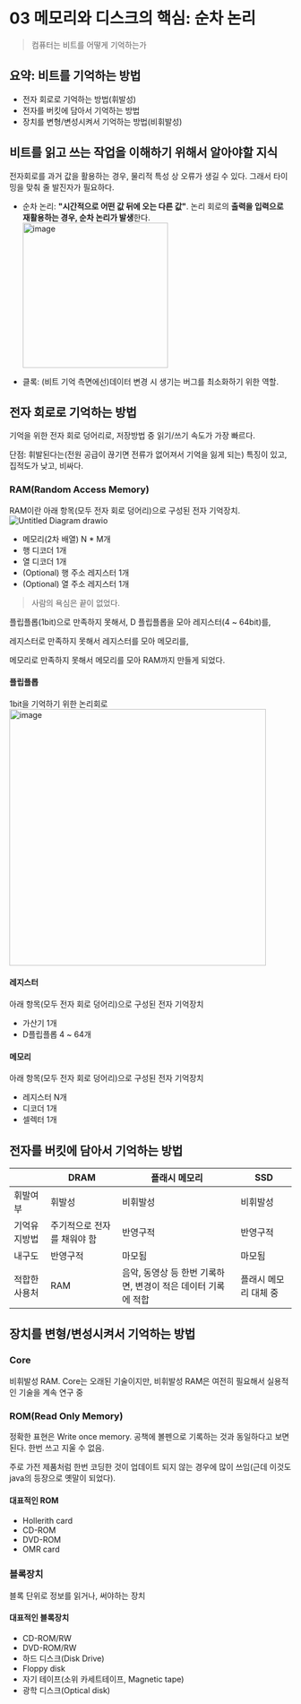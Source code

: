 # 03 메모리와 디스크의 핵심: 순차 논리

> 컴퓨터는 비트를 어떻게 기억하는가

## 요약: 비트를 기억하는 방법

- 전자 회로로 기억하는 방법(휘발성)
- 전자를 버킷에 담아서 기억하는 방법
- 장치를 변형/변성시켜서 기억하는 방법(비휘발성)

## 비트를 읽고 쓰는 작업을 이해하기 위해서 알아야할 지식

전자회로를 과거 값을 활용하는 경우, 물리적 특성 상 오류가 생길 수 있다. 그래서 타이밍을 맞춰 줄 발진자가 필요하다.

- 순차 논리: **"시간적으로 어떤 값 뒤에 오는 다른 값"**. 논리 회로의 **출력을 입력으로 재활용하는 경우, 순차 논리가 발생**한다.
  <img width="259" alt="image" src="https://user-images.githubusercontent.com/53505355/187172224-84ae6568-ea0b-41d1-8ea5-361f4bbfdf28.png">

- 클록: (비트 기억 측면에선)데이터 변경 시 생기는 버그를 최소화하기 위한 역할.

## 전자 회로로 기억하는 방법

기억을 위한 전자 회로 덩어리로, 저장방법 중 읽기/쓰기 속도가 가장 빠르다.

단점: 휘발된다는(전원 공급이 끊기면 전류가 없어져서 기억을 잃게 되는) 특징이 있고, 집적도가 낮고, 비싸다.

### RAM(Random Access Memory)

RAM이란 아래 항목(모두 전자 회로 덩어리)으로 구성된 전자 기억장치.
![Untitled Diagram drawio](https://user-images.githubusercontent.com/53505355/187176145-3eb7f173-de7c-4d16-a8f2-60cb33e2ce13.png)

- 메모리(2차 배열) N \* M개
- 행 디코더 1개
- 열 디코더 1개
- (Optional) 행 주소 레지스터 1개
- (Optional) 열 주소 레지스터 1개

> 사람의 욕심은 끝이 없었다.

플립플롭(1bit)으로 만족하지 못해서, D 플립플롭을 모아 레지스터(4 ~ 64bit)를,

레지스터로 만족하지 못해서 레지스터를 모아 메모리를,

메모리로 만족하지 못해서 메모리를 모아 RAM까지 만들게 되었다.

#### 플립플롭

1bit을 기억하기 위한 논리회로
<img width="458" alt="image" src="https://user-images.githubusercontent.com/53505355/187153307-e4f1bfb1-d692-41f7-9316-d9c7409a3728.png">


#### 레지스터

아래 항목(모두 전자 회로 덩어리)으로 구성된 전자 기억장치

- 가산기 1개
- D플립플롭 4 ~ 64개

#### 메모리

아래 항목(모두 전자 회로 덩어리)으로 구성된 전자 기억장치

- 레지스터 N개
- 디코더 1개
- 셀렉터 1개

## 전자를 버킷에 담아서 기억하는 방법

|               | DRAM                        | 플래시 메모리                                                 | SSD                   |
| ------------- | --------------------------- | ------------------------------------------------------------- | --------------------- |
| 휘발여부      | 휘발성                      | 비휘발성                                                      | 비휘발성              |
| 기억유지방법  | 주기적으로 전자를 채워야 함 | 반영구적                                                      | 반영구적              |
| 내구도        | 반영구적                    | 마모됨                                                        | 마모됨                |
| 적합한 사용처 | RAM                         | 음악, 동영상 등 한번 기록하면, 변경이 적은 데이터 기록에 적합 | 플래시 메모리 대체 중 |

## 장치를 변형/변성시켜서 기억하는 방법

### Core

비휘발성 RAM. Core는 오래된 기술이지만, 비휘발성 RAM은 여전히 필요해서 실용적인 기술을 계속 연구 중

### ROM(Read Only Memory)

정확한 표현은 Write once memory. 공책에 볼펜으로 기록하는 것과 동일하다고 보면 된다. 한번 쓰고 지울 수 없음.

주로 가전 제품처럼 한번 코딩한 것이 업데이트 되지 않는 경우에 많이 쓰임(근데 이것도 java의 등장으로 옛말이 되었다).

#### 대표적인 ROM

- Hollerith card
- CD-ROM
- DVD-ROM
- OMR card

### 블록장치

블록 단위로 정보를 읽거나, 써야하는 장치

#### 대표적인 블록장치

- CD-ROM/RW
- DVD-ROM/RW
- 하드 디스크(Disk Drive)
- Floppy disk
- 자기 테이프(소위 카세트테이프, Magnetic tape)
- 광학 디스크(Optical disk)

